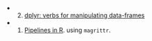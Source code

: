 - 2. [dplyr: verbs for manipulating data-frames](http://rpubs.com/tjmahr/dplyr_2015)
- 1. [Pipelines in R](http://rpubs.com/tjmahr/pipelines_2015). using `magrittr`. 
